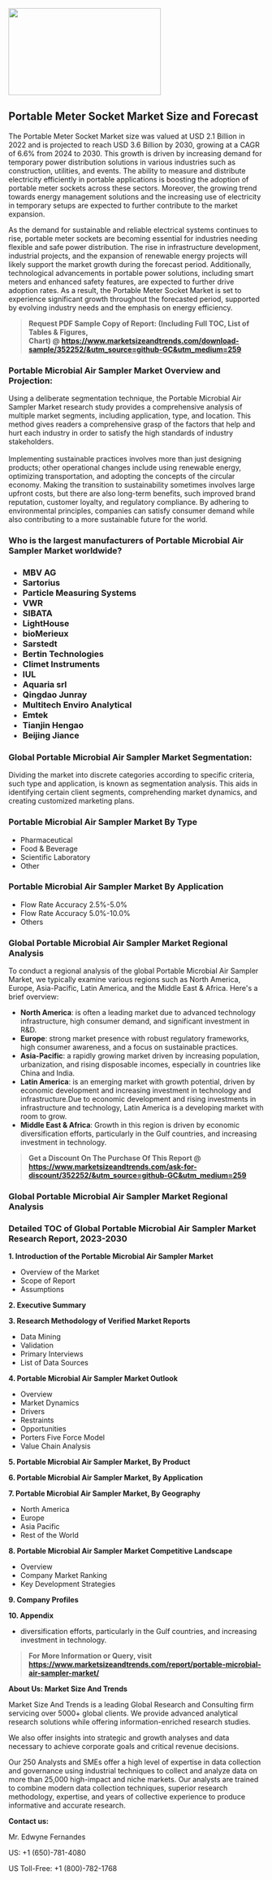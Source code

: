 <p><img class="alignnone size-medium wp-image-20088" src="https://ffe5etoiles.com/wp-content/uploads/2024/12/MST1-300x171.png" alt="" width="300" height="171" /></p><h2>Portable Meter Socket Market Size and Forecast</h2><p>The Portable Meter Socket Market size was valued at USD 2.1 Billion in 2022 and is projected to reach USD 3.6 Billion by 2030, growing at a CAGR of 6.6% from 2024 to 2030. This growth is driven by increasing demand for temporary power distribution solutions in various industries such as construction, utilities, and events. The ability to measure and distribute electricity efficiently in portable applications is boosting the adoption of portable meter sockets across these sectors. Moreover, the growing trend towards energy management solutions and the increasing use of electricity in temporary setups are expected to further contribute to the market expansion. </p><p>As the demand for sustainable and reliable electrical systems continues to rise, portable meter sockets are becoming essential for industries needing flexible and safe power distribution. The rise in infrastructure development, industrial projects, and the expansion of renewable energy projects will likely support the market growth during the forecast period. Additionally, technological advancements in portable power solutions, including smart meters and enhanced safety features, are expected to further drive adoption rates. As a result, the Portable Meter Socket Market is set to experience significant growth throughout the forecasted period, supported by evolving industry needs and the emphasis on energy efficiency.</p></p><blockquote id="" class=""><strong>Request PDF Sample Copy of Report: (Including Full TOC, List of Tables &amp; Figures, Chart)&nbsp;@&nbsp;<strong><a href="https://www.marketsizeandtrends.com/download-sample/352252/&utm_source=github-GC&utm_medium=259" target="_blank">https://www.marketsizeandtrends.com/download-sample/352252/&utm_source=github-GC&utm_medium=259</a></strong></strong></blockquote><h3 id="" class="">Portable Microbial Air Sampler Market&nbsp;Overview and Projection:</h3><p id="" class="">Using a deliberate segmentation technique, the Portable Microbial Air Sampler Market research study provides a comprehensive analysis of multiple market segments, including application, type, and location. This method gives readers a comprehensive grasp of the factors that help and hurt each industry in order to satisfy the high standards of industry stakeholders. <br /> <br />Implementing sustainable practices involves more than just designing products; other operational changes include using renewable energy, optimizing transportation, and adopting the concepts of the circular economy. Making the transition to sustainability sometimes involves large upfront costs, but there are also long-term benefits, such improved brand reputation, customer loyalty, and regulatory compliance. By adhering to environmental principles, companies can satisfy consumer demand while also contributing to a more sustainable future for the world.</p><h3 id="" class="">Who is the largest manufacturers of&nbsp;Portable Microbial Air Sampler Market worldwide?</h3><h3 class=""><p><ul><li>MBV AG </li><li> Sartorius </li><li> Particle Measuring Systems </li><li> VWR </li><li> SIBATA </li><li> LightHouse </li><li> bioMerieux </li><li> Sarstedt </li><li> Bertin Technologies </li><li> Climet Instruments </li><li> IUL </li><li> Aquaria srl </li><li> Qingdao Junray </li><li> Multitech Enviro Analytical </li><li> Emtek </li><li> Tianjin Hengao </li><li> Beijing Jiance</li></ul></p></h3><h3 id="" class="">Global&nbsp;Portable Microbial Air Sampler Market Segmentation:</h3><p id="" class="">Dividing the market into discrete categories according to specific criteria, such type and application, is known as segmentation analysis. This aids in identifying certain client segments, comprehending market dynamics, and creating customized marketing plans.</p><h3 id="" class="">Portable Microbial Air Sampler Market&nbsp;By Type</h3><p><p><ul><li>Pharmaceutical</li><li> Food & Beverage</li><li> Scientific Laboratory</li><li> Other</p></li></ul></p></p><h3 id="" class="">Portable Microbial Air Sampler Market&nbsp;By Application</h3><p class=""><p><ul><li>Flow Rate Accuracy 2.5%-5.0%</li><li> Flow Rate Accuracy 5.0%-10.0%</li><li> Others</li></ul></p></p><h3 id="" class="">Global Portable Microbial Air Sampler Market Regional Analysis</h3><p id="" class="">To conduct a regional analysis of the global Portable Microbial Air Sampler Market, we typically examine various regions such as North America, Europe, Asia-Pacific, Latin America, and the Middle East &amp; Africa. Here's a brief overview:</p><ul><li><strong>North America</strong>: is often a leading market due to advanced technology infrastructure, high consumer demand, and significant investment in R&amp;D.</li><li><strong>Europe</strong>: strong market presence with robust regulatory frameworks, high consumer awareness, and a focus on sustainable practices.</li><li><strong>Asia-Pacific</strong>: a rapidly growing market driven by increasing population, urbanization, and rising disposable incomes, especially in countries like China and India.</li><li><strong>Latin America</strong>: is an emerging market with growth potential, driven by economic development and increasing investment in technology and infrastructure.Due to economic development and rising investments in infrastructure and technology, Latin America is a developing market with room to grow.</li><li><strong>Middle East &amp; Africa</strong>: Growth in this region is driven by economic diversification efforts, particularly in the Gulf countries, and increasing investment in technology.</li></ul><blockquote id="" class=""><strong>Get a Discount On The Purchase Of This Report @ <strong><a href="https://www.marketsizeandtrends.com/ask-for-discount/352252/&utm_source=github-GC&utm_medium=259" target="_blank">https://www.marketsizeandtrends.com/ask-for-discount/352252/&utm_source=github-GC&utm_medium=259</a></strong></strong></blockquote><h3 id="" class="">Global Portable Microbial Air Sampler Market Regional Analysis</h3><h3 id="" class="">Detailed TOC of Global Portable Microbial Air Sampler Market Research Report, 2023-2030</h3><p id="" class=""><strong>1. Introduction of the Portable Microbial Air Sampler Market</strong></p><ul><li>Overview of the Market</li><li>Scope of Report</li><li>Assumptions</li></ul><p id="" class=""><strong>2. Executive Summary</strong></p><p id="" class=""><strong>3. Research Methodology of Verified Market Reports</strong></p><ul><li>Data Mining</li><li>Validation</li><li>Primary Interviews</li><li>List of Data Sources</li></ul><p id="" class=""><strong>4. Portable Microbial Air Sampler Market Outlook</strong></p><ul><li>Overview</li><li>Market Dynamics</li><li>Drivers</li><li>Restraints</li><li>Opportunities</li><li>Porters Five Force Model</li><li>Value Chain Analysis</li></ul><p id="" class=""><strong>5. Portable Microbial Air Sampler Market, By Product</strong></p><p id="" class=""><strong>6. Portable Microbial Air Sampler Market, By Application</strong></p><p id="" class=""><strong>7. Portable Microbial Air Sampler Market, By Geography</strong></p><ul><li>North America</li><li>Europe</li><li>Asia Pacific</li><li>Rest of the World</li></ul><p id="" class=""><strong>8. Portable Microbial Air Sampler Market Competitive Landscape</strong></p><ul><li>Overview</li><li>Company Market Ranking</li><li>Key Development Strategies</li></ul><p id="" class=""><strong>9. Company Profiles</strong></p><p id="" class=""><strong>10. Appendix</strong></p><ul><li>diversification efforts, particularly in the Gulf countries, and increasing investment in technology.</li></ul><blockquote id="" class=""><strong>For More Information or Query, visit <strong><strong><a href="https://www.marketsizeandtrends.com/report/portable-microbial-air-sampler-market/" target="_blank">https://www.marketsizeandtrends.com/report/portable-microbial-air-sampler-market/</a></strong></strong></strong></blockquote><p id="" class=""><strong>About Us: Market Size And Trends</strong></p><p id="" class="">Market Size And Trends is a leading Global Research and Consulting firm servicing over 5000+ global clients. We provide advanced analytical research solutions while offering information-enriched research studies.</p><p id="" class="">We also offer insights into strategic and growth analyses and data necessary to achieve corporate goals and critical revenue decisions.</p><p id="" class="">Our 250 Analysts and SMEs offer a high level of expertise in data collection and governance using industrial techniques to collect and analyze data on more than 25,000 high-impact and niche markets. Our analysts are trained to combine modern data collection techniques, superior research methodology, expertise, and years of collective experience to produce informative and accurate research.</p><p id="" class=""><strong>Contact us:</strong></p><p id="" class="">Mr. Edwyne Fernandes</p><p id="" class="">US: +1 (650)-781-4080</p><p id="" class="">US Toll-Free: +1 (800)-782-1768</p>
